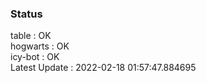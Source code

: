 ### Status


table : OK  
hogwarts : OK  
icy-bot : OK  
Latest Update : 2022-02-18 01:57:47.884695
